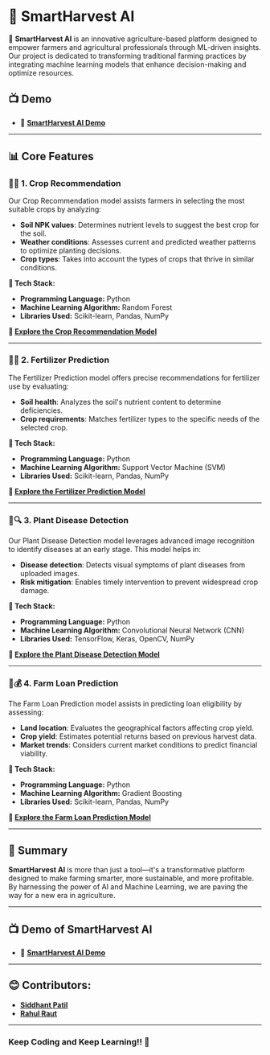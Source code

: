 # 🌾 **SmartHarvest AI**

🚀 **SmartHarvest AI** is an innovative agriculture-based platform designed to empower farmers and agricultural professionals through ML-driven insights. Our project is dedicated to transforming traditional farming practices by integrating machine learning models that enhance decision-making and optimize resources.

## 📺 **Demo**

- 🌱 **[SmartHarvest AI Demo](https://www.youtube.com/watch?v=QEjox5OJFsQ)**
---

## 📊 **Core Features**

### 🌽🌾 **1. Crop Recommendation**
Our Crop Recommendation model assists farmers in selecting the most suitable crops by analyzing:
- **Soil NPK values**: Determines nutrient levels to suggest the best crop for the soil.
- **Weather conditions**: Assesses current and predicted weather patterns to optimize planting decisions.
- **Crop types**: Takes into account the types of crops that thrive in similar conditions.

**🔧 Tech Stack:**
- **Programming Language:** Python
- **Machine Learning Algorithm:** Random Forest
- **Libraries Used:** Scikit-learn, Pandas, NumPy

**🔗 [Explore the Crop Recommendation Model](https://github.com/1543siddhant/BlackRock-Hackathon-Crop)**

---

### 🧪🌱 **2. Fertilizer Prediction**
The Fertilizer Prediction model offers precise recommendations for fertilizer use by evaluating:
- **Soil health**: Analyzes the soil's nutrient content to determine deficiencies.
- **Crop requirements**: Matches fertilizer types to the specific needs of the selected crop.

**🔧 Tech Stack:**
- **Programming Language:** Python
- **Machine Learning Algorithm:** Support Vector Machine (SVM)
- **Libraries Used:** Scikit-learn, Pandas, NumPy

**🔗 [Explore the Fertilizer Prediction Model](https://github.com/1543siddhant/Crop_Fertilizer_Prediction)**

---

### 🌿🔍 **3. Plant Disease Detection**
Our Plant Disease Detection model leverages advanced image recognition to identify diseases at an early stage. This model helps in:
- **Disease detection**: Detects visual symptoms of plant diseases from uploaded images.
- **Risk mitigation**: Enables timely intervention to prevent widespread crop damage.

**🔧 Tech Stack:**
- **Programming Language:** Python
- **Machine Learning Algorithm:** Convolutional Neural Network (CNN)
- **Libraries Used:** TensorFlow, Keras, OpenCV, NumPy

**🔗 [Explore the Plant Disease Detection Model](https://github.com/1543siddhant/Plant_Disease_Prediction)**

---

### 💼💰 **4. Farm Loan Prediction**
The Farm Loan Prediction model assists in predicting loan eligibility by assessing:
- **Land location**: Evaluates the geographical factors affecting crop yield.
- **Crop yield**: Estimates potential returns based on previous harvest data.
- **Market trends**: Considers current market conditions to predict financial viability.

**🔧 Tech Stack:**
- **Programming Language:** Python
- **Machine Learning Algorithm:** Gradient Boosting
- **Libraries Used:** Scikit-learn, Pandas, NumPy

**🔗 [Explore the Farm Loan Prediction Model](https://github.com/1543siddhant/Loan-Prediction-BlackRock-hackthon)**

---

## 📒 **Summary**

**SmartHarvest AI** is more than just a tool—it's a transformative platform designed to make farming smarter, more sustainable, and more profitable. By harnessing the power of AI and Machine Learning, we are paving the way for a new era in agriculture.

---

## 📺 **Demo of SmartHarvest AI**

- 🌱 **[SmartHarvest AI Demo](https://www.youtube.com/watch?v=QEjox5OJFsQ)**

---

## 😊 **Contributors:**
- **[Siddhant Patil](https://lnkd.in/dNvjNqyw)**
- **[Rahul Raut](https://lnkd.in/dTk-r-t5)**

---

### **Keep Coding and Keep Learning!!** 🌱
